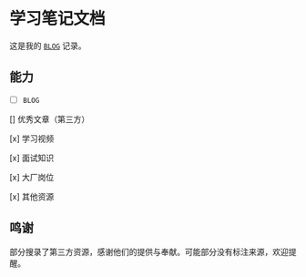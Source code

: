 # 学习笔记文档

这是我的 [`BLOG`](https://2462870727.github.io/study/#/) 记录。

## 能力

- [ ] `BLOG`

[] 优秀文章（第三方）

[x] 学习视频

[x] 面试知识

[x] 大厂岗位

[x] 其他资源

## 鸣谢

部分搜录了第三方资源，感谢他们的提供与奉献。可能部分没有标注来源，欢迎提醒。
